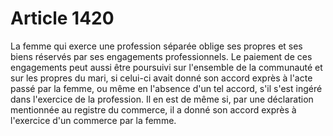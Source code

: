 # Article 1420

La femme qui exerce une profession séparée oblige ses propres et ses biens réservés par ses engagements professionnels.   Le paiement de ces engagements peut aussi être poursuivi sur l'ensemble de la communauté et sur les propres du mari, si celui-ci avait donné son accord exprès à l'acte passé par la femme, ou même en l'absence d'un tel accord, s'il s'est ingéré dans l'exercice de la profession. Il en est de même si, par une déclaration mentionnée au registre du commerce, il a donné son accord exprès à l'exercice d'un commerce par la femme.
